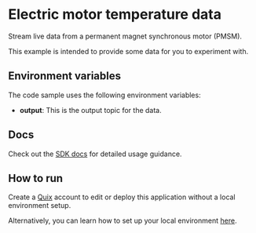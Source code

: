 # Electric motor temperature data

Stream live data from a permanent magnet synchronous motor (PMSM). 

This example is intended to provide some data for you to experiment with.

## Environment variables

The code sample uses the following environment variables:

- **output**: This is the output topic for the data.

## Docs
Check out the [SDK docs](https://quix.io/docs/sdk/introduction.html) for detailed usage guidance.

## How to run
Create a [Quix](https://portal.platform.quix.ai/self-sign-up?xlink=github) account to edit or deploy this application without a local environment setup.

Alternatively, you can learn how to set up your local environment [here](https://quix.io/docs/sdk/python-setup.html).
